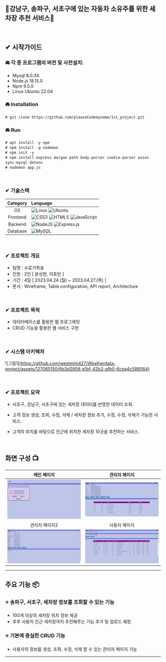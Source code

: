 ## 🧽강남구, 송파구, 서초구에 있는 자동차 소유주를 위한 세차장 추천 서비스🧼

<br/>

##  ✔ 시작가이드
### 🚘 각 종 프로그램의 버전 및 사전설치:
- Mysql 8.0.34
- Node.js 18.15.0
- Npm 9.5.0
- Linux Ubuntu 22.04

###  🚘 Installation
```
# git clone https://github.com/pleaseCodemyname/1st_project.git
```
### 🚘 Run
```
# apt install -y npm
# npm install -g nodemon
# npm init -y
# npm install express morgan path body-parser cookie-parser axios sync-mysql dotenv
# nodemon app.js
```
<br/>

### ✔ 기술스택

|Category|Language|
|:--:|:--|
|OS|![Linux](https://img.shields.io/badge/Linux-FCC624?style=for-the-badge&logo=linux&logoColor=black) ![Ubuntu](https://img.shields.io/badge/Ubuntu-E95420?style=for-the-badge&logo=ubuntu&logoColor=white)|
|Frontend|![CSS3](https://img.shields.io/badge/css3-%231572B6.svg?style=for-the-badge&logo=css3&logoColor=white) ![HTML5](https://img.shields.io/badge/html5-%23E34F26.svg?style=for-the-badge&logo=html5&logoColor=white) ![JavaScript](https://img.shields.io/badge/javascript-%23323330.svg?style=for-the-badge&logo=javascript&logoColor=%23F7DF1E) |
|Backend|![NodeJS](https://img.shields.io/badge/node.js-6DA55F?style=for-the-badge&logo=node.js&logoColor=white) ![Express.js](https://img.shields.io/badge/express.js-%23404d59.svg?style=for-the-badge&logo=express&logoColor=%2361DAFB)|
|Database|![MySQL](https://img.shields.io/badge/mysql-%2300f.svg?style=for-the-badge&logo=mysql&logoColor=white)|

<br/>

### ✔ 프로젝트 개요

- 팀명 : 수료가목표
- 인원 : 2인 [ 윤상현, 이효빈 ]
- 기간 : 4일 [ 2023.04.24.(월) ~ 2023.04.27.(목) ]
- 문서 : Wireframe, Table configuration, API report, Architecture

<br/>

### ✔ 프로젝트 목적
- 데이터베이스를 활용한 웹 프로그래밍
- CRUD 기능을 활용한 웹 서비스 구현
<br/>

### ✔ 시스템 아키텍처
![그림1][(https://github.com/westmini427/Weatherdata-project/assets/127065150/6b3d2858-e1bf-42b2-afb0-6cea4c588564)](https://github.com/pleaseCodemyname/1st_project/blob/main/system_architecture.png)

<br/>

### ✔ 프로젝트 요약

- 서초구, 강남구, 서초구에 있는 세차장 데이터를 반영한 데이터 조회.

- 고객 정보 생성, 조회, 수정, 삭제 / 세차장 정보 추가, 수정, 수정, 삭제가 가능한 서비스.

- 고객의 위치를 바탕으로 인근에 위치한 세차장 10곳을 추천하는 서비스.
<br/>

## 화면 구성 📺
| 메인 페이지  |  관리자 페이지   |
| :-------------------------------------------: | :------------: |
|  <img width="329" src="https://github.com/pleaseCodemyname/1st_project/blob/main/1st_project_main_page.png"/> |  <img width="329" src="https://github.com/pleaseCodemyname/1st_project/blob/main/1st_project_admin_page.png"/>|  
| 관리자 페이지2   |  사용자 페이지   |  
| <img width="329" src="https://github.com/pleaseCodemyname/1st_project/blob/main/1st_project_admin_page2.png"/>   |  <img width="329" src="https://github.com/pleaseCodemyname/1st_project/blob/main/1st_project_user_page.png"/>     |

---
## 주요 기능 📦

### ⭐️ 송파구, 서초구, 세차장 정보를 조회할 수 있는 기능
- 100개 이상의 세차장 위치 정보 제공
- 추후 사용자 인근 세차장까지 추천해주는 기능 추가 및 업로드 예정

### ⭐️ 기본에 충실한 CRUD 기능
- 사용자의 정보를 생성, 조회, 수정, 삭제 할 수 있는 관리자 페이지 기능
---
